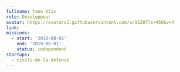 ```yaml
---
fullname: Yann Klis
role: Développeur
avatar: https://avatars2.githubusercontent.com/u/11287?s=460&v=4
link:
missions:
  - start: '2018-08-01'
    end: '2019-05-01'
    status: independent
startups:
  - civils-de-la-defense
---
```

